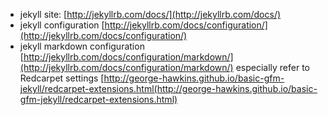 * jekyll site: [http://jekyllrb.com/docs/](http://jekyllrb.com/docs/)
* jekyll configuration
[http://jekyllrb.com/docs/configuration/](http://jekyllrb.com/docs/configuration/)
* jekyll markdown configuration
[http://jekyllrb.com/docs/configuration/markdown/](http://jekyllrb.com/docs/configuration/markdown/)
especially refer to Redcarpet settings
[http://george-hawkins.github.io/basic-gfm-jekyll/redcarpet-extensions.html(http://george-hawkins.github.io/basic-gfm-jekyll/redcarpet-extensions.html)

